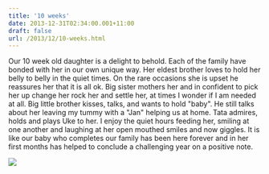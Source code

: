 ```yaml
---
title: '10 weeks'
date: 2013-12-31T02:34:00.001+11:00
draft: false
url: /2013/12/10-weeks.html
---
```


Our 10 week old daughter is a delight to behold. Each of the family have bonded with her in our own unique way. Her eldest brother loves to hold her belly to belly in the quiet times. On the rare occasions she is upset he reassures her that it is all ok. Big sister mothers her and in confident to pick her up change her rock her and settle her, at times I wonder if I am needed at all. Big little brother kisses, talks, and wants to hold "baby". He still talks about her leaving my tummy with a "Jan" helping us at home. Tata admires, holds and plays Uke to her. I enjoy the quiet hours feeding her, smiling at one another and laughing at her open mouthed smiles and now giggles. It is like our baby who completes our family has been here forever and in her first months has helped to conclude a challenging year on a positive note.   

[![](https://lh6.googleusercontent.com/-73s-xPALncQ/UsGSZ1Yx7HI/AAAAAAAAATU/f_kc-UvE6Ss/s640/blogger-image--2080812924.jpg)](https://lh6.googleusercontent.com/-73s-xPALncQ/UsGSZ1Yx7HI/AAAAAAAAATU/f_kc-UvE6Ss/s640/blogger-image--2080812924.jpg)